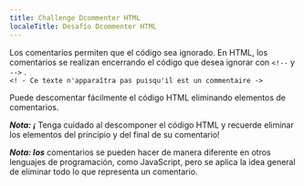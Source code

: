```yaml
---
title: Challenge Dcommenter HTML
localeTitle: Desafío Dcommenter HTML
---
```

Los comentarios permiten que el código sea ignorado. En HTML, los comentarios se realizan encerrando el código que desea ignorar con `<!--` y `-->` .  
`<! - Ce texte n'apparaîtra pas puisqu'il est un commentaire ->`

Puede descomentar fácilmente el código HTML eliminando elementos de comentarios.

**_Nota: ¡_** Tenga cuidado al descomponer el código HTML y recuerde eliminar los elementos del principio y del final de su comentario!

**_Nota: los_** comentarios se pueden hacer de manera diferente en otros lenguajes de programación, como JavaScript, pero se aplica la idea general de eliminar todo lo que representa un comentario.